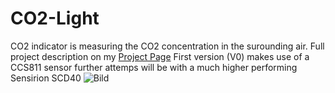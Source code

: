 # CO2-Light
CO2 indicator is measuring the CO2 concentration in the surounding air.
Full project description on my [Project Page](https://sites.google.com/site/tsrprojekt/projekte/co2-indicator)
First version (V0) makes use of a CCS811 sensor
further attemps will be with a much higher performing Sensirion SCD40
![Bild](https://lh3.googleusercontent.com/tz8zqBiqPNmsHiwCqTGTBO8LevrqNIZALMJ6yDGBIJ1JpKBFDK47jk3XhQYHwE4lRHNZL2kXTcKhxRjyJVj3yp6nW5PxqPUW3spbIK9U2EjXRLAx=w1280)
